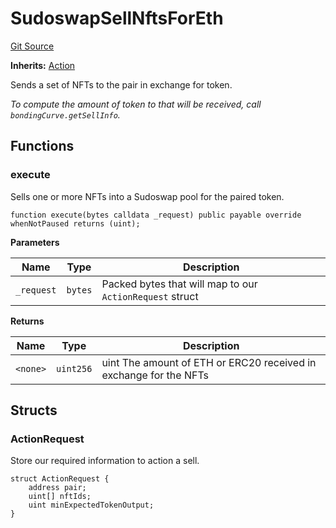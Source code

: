 # SudoswapSellNftsForEth
[Git Source](https://github.com/FloorDAO/floor-v2/blob/445b96358cc205e432e359914c1681c0f44048b0/src/contracts/actions/sudoswap/SellNftsForEth.sol)

**Inherits:**
[Action](/src/contracts/actions/Action.sol/contract.Action.md)

Sends a set of NFTs to the pair in exchange for token.

*To compute the amount of token to that will be received, call
`bondingCurve.getSellInfo`.*


## Functions
### execute

Sells one or more NFTs into a Sudoswap pool for the paired token.


```solidity
function execute(bytes calldata _request) public payable override whenNotPaused returns (uint);
```
**Parameters**

|Name|Type|Description|
|----|----|-----------|
|`_request`|`bytes`|Packed bytes that will map to our `ActionRequest` struct|

**Returns**

|Name|Type|Description|
|----|----|-----------|
|`<none>`|`uint256`|uint The amount of ETH or ERC20 received in exchange for the NFTs|


## Structs
### ActionRequest
Store our required information to action a sell.


```solidity
struct ActionRequest {
    address pair;
    uint[] nftIds;
    uint minExpectedTokenOutput;
}
```

